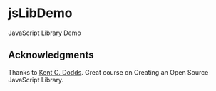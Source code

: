 # jsLibDemo

JavaScript Library Demo


## Acknowledgments

Thanks to [Kent C. Dodds](https://kentcdodds.com).  Great course on Creating an Open Source JavaScript Library.

